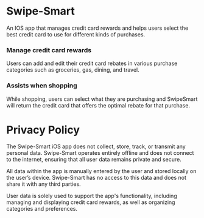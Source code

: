 
# **Swipe-Smart**
An IOS app that manages credit card rewards and helps users select the best credit card to use for different kinds of purchases.

### Manage credit card rewards
Users can add and edit their credit card rebates in various purchase categories such as groceries, gas, dining, and travel.

### Assists when shopping
While shopping, users can select what they are purchasing and SwipeSmart will return the credit card that offers the optimal rebate for that purchase.

# **Privacy Policy**

The Swipe-Smart iOS app does not collect, store, track, or transmit any personal data. Swipe-Smart operates entirely offline and does not connect to the internet, ensuring that all user data remains private and secure.

All data within the app is manually entered by the user and stored locally on the user’s device. Swipe-Smart has no access to this data and does not share it with any third parties.

User data is solely used to support the app's functionality, including managing and displaying credit card rewards, as well as organizing categories and preferences.
